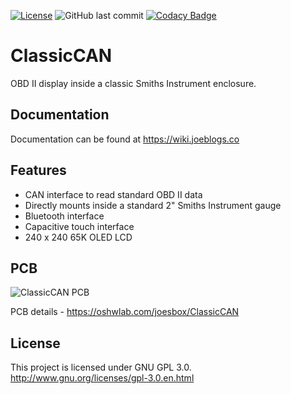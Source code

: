 [![License](https://img.shields.io/badge/license-GPLv3-blue.svg)](https://github.com/joesbox/ClassicCAN/blob/main/LICENSE)
![GitHub last commit](https://img.shields.io/github/last-commit/joesbox/ClassicCAN)
[![Codacy Badge](https://app.codacy.com/project/badge/Grade/7f45a92eab684f5caa4304f4b9256467)](https://www.codacy.com/gh/joesbox/ClassicCAN/dashboard?utm_source=github.com&amp;utm_medium=referral&amp;utm_content=joesbox/ClassicCAN&amp;utm_campaign=Badge_Grade)

# ClassicCAN

OBD II display inside a classic Smiths Instrument enclosure.

## Documentation
Documentation can be found at https://wiki.joeblogs.co

## Features
*  CAN interface to read standard OBD II data
*  Directly mounts inside a standard 2" Smiths Instrument gauge
*  Bluetooth interface
*  Capacitive touch interface
*  240 x 240 65K OLED LCD

## PCB
![ClassicCAN PCB](https://image.easyeda.com/pullimage/o3dJYf4zEFxUrNZzvGkl4EACvr4e3qnv7jHjUnZW.jpeg)

PCB details - https://oshwlab.com/joesbox/ClassicCAN

## License
This project is licensed under GNU GPL 3.0. http://www.gnu.org/licenses/gpl-3.0.en.html
